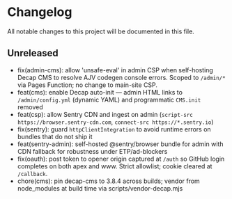 # Changelog

All notable changes to this project will be documented in this file.

## Unreleased

- fix(admin-cms): allow 'unsafe-eval' in admin CSP when self-hosting Decap CMS to resolve AJV codegen console errors. Scoped to `/admin/*` via Pages Function; no change to main-site CSP.
- feat(cms): enable Decap auto-init — admin HTML links to `/admin/config.yml` (dynamic YAML) and programmatic `CMS.init` removed
- feat(csp): allow Sentry CDN and ingest on admin (`script-src https://browser.sentry-cdn.com`, `connect-src https://*.sentry.io`)
- fix(sentry): guard `httpClientIntegration` to avoid runtime errors on bundles that do not ship it
- feat(sentry-admin): self-hosted @sentry/browser bundle for admin with CDN fallback for robustness under ETP/ad-blockers
- fix(oauth): post token to opener origin captured at `/auth` so GitHub login completes on both apex and www. Strict allowlist; cookie cleared at `/callback`.
- chore(cms): pin decap-cms to 3.8.4 across builds; vendor from node_modules at build time via scripts/vendor-decap.mjs
